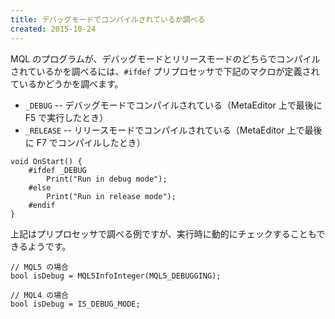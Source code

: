 ```yaml
---
title: デバッグモードでコンパイルされているか調べる
created: 2015-10-24
---
```


MQL のプログラムが、デバッグモードとリリースモードのどちらでコンパイルされているかを調べるには、`#ifdef` プリプロセッサで下記のマクロが定義されているかどうかを調べます。

* `_DEBUG` -- デバッグモードでコンパイルされている（MetaEditor 上で最後に F5 で実行したとき）
* `_RELEASE` -- リリースモードでコンパイルされている（MetaEditor 上で最後に F7 でコンパイルしたとき）

```mql
void OnStart() {
    #ifdef _DEBUG
        Print("Run in debug mode");
    #else
        Print("Run in release mode");
    #endif
}
```

上記はプリプロセッサで調べる例ですが、実行時に動的にチェックすることもできるようです。

```mql
// MQL5 の場合
bool isDebug = MQL5InfoInteger(MQL5_DEBUGGING);

// MQL4 の場合
bool isDebug = IS_DEBUG_MODE;
```

